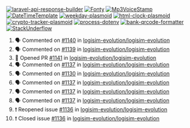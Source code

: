 [![laravel-api-response-builder](https://github-readme-stats.vercel.app/api/pin/?username=MarcinOrlowski&repo=laravel-api-response-builder&theme=default&hide_border=true&title_color=87c9c3&text_color=62696d&icon_color=636a6d&bg_color=30393e)](https://github.com/MarcinOrlowski/laravel-api-response-builder)
[![Fonty](https://github-readme-stats.vercel.app/api/pin/?username=MarcinOrlowski&repo=Fonty&theme=default&hide_border=true&title_color=87c9c3&text_color=62696d&icon_color=636a6d&bg_color=30393e)](https://github.com/MarcinOrlowski/Fonty)
[![Mp3VoiceStamp](https://github-readme-stats.vercel.app/api/pin/?username=MarcinOrlowski&repo=Mp3VoiceStamp&theme=default&hide_border=true&title_color=87c9c3&text_color=62696d&icon_color=636a6d&bg_color=30393e)](https://github.com/MarcinOrlowski/Mp3VoiceStamp)
[![DateTimeTemplate](https://github-readme-stats.vercel.app/api/pin/?username=MarcinOrlowski&repo=DateTimeTemplate&theme=default&hide_border=true&title_color=87c9c3&text_color=62696d&icon_color=636a6d&bg_color=30393e)](https://github.com/MarcinOrlowski/DateTimeTemplate)
[![weekday-plasmoid](https://github-readme-stats.vercel.app/api/pin/?username=MarcinOrlowski&repo=weekday-plasmoid&theme=default&hide_border=true&title_color=87c9c3&text_color=62696d&icon_color=636a6d&bg_color=30393e)](https://github.com/MarcinOrlowski/weekday-plasmoid)
[![html-clock-plasmoid](https://github-readme-stats.vercel.app/api/pin/?username=MarcinOrlowski&repo=html-clock-plasmoid&theme=default&hide_border=true&title_color=87c9c3&text_color=62696d&icon_color=636a6d&bg_color=30393e)](https://github.com/MarcinOrlowski/html-clock-plasmoid)
[![crypto-tracker-plasmoid](https://github-readme-stats.vercel.app/api/pin/?username=MarcinOrlowski&repo=crypto-tracker-plasmoid&theme=default&hide_border=true&title_color=87c9c3&text_color=62696d&icon_color=636a6d&bg_color=30393e)](https://github.com/MarcinOrlowski/crypto-tracker-plasmoid)
[![process-dotenv](https://github-readme-stats.vercel.app/api/pin/?username=MarcinOrlowski&repo=process-dotenv&theme=default&hide_border=true&title_color=87c9c3&text_color=62696d&icon_color=636a6d&bg_color=30393e)](https://github.com/MarcinOrlowski/process-dotenv)
[![bank-qrcode-formatter](https://github-readme-stats.vercel.app/api/pin/?username=MarcinOrlowski&repo=bank-qrcode-formatter&theme=default&hide_border=true&title_color=87c9c3&text_color=62696d&icon_color=636a6d&bg_color=30393e)](https://github.com/MarcinOrlowski/bank-qrcode-formatter)
[![StackUnderflow](https://github-readme-stats.vercel.app/api/pin/?username=MarcinOrlowski&repo=StackUnderflow&theme=default&hide_border=true&title_color=87c9c3&text_color=62696d&icon_color=636a6d&bg_color=30393e)](https://github.com/MarcinOrlowski/StackUnderflow)

<!--START_SECTION:activity-->
1. 🗣 Commented on [#1140](https://github.com/logisim-evolution/logisim-evolution/issues/1140) in [logisim-evolution/logisim-evolution](https://github.com/logisim-evolution/logisim-evolution)
2. 🗣 Commented on [#1139](https://github.com/logisim-evolution/logisim-evolution/issues/1139) in [logisim-evolution/logisim-evolution](https://github.com/logisim-evolution/logisim-evolution)
3. 💪 Opened PR [#1141](https://github.com/logisim-evolution/logisim-evolution/pull/1141) in [logisim-evolution/logisim-evolution](https://github.com/logisim-evolution/logisim-evolution)
4. 🗣 Commented on [#1137](https://github.com/logisim-evolution/logisim-evolution/issues/1137) in [logisim-evolution/logisim-evolution](https://github.com/logisim-evolution/logisim-evolution)
5. 🗣 Commented on [#1130](https://github.com/logisim-evolution/logisim-evolution/issues/1130) in [logisim-evolution/logisim-evolution](https://github.com/logisim-evolution/logisim-evolution)
6. 🗣 Commented on [#1137](https://github.com/logisim-evolution/logisim-evolution/issues/1137) in [logisim-evolution/logisim-evolution](https://github.com/logisim-evolution/logisim-evolution)
7. 🗣 Commented on [#1137](https://github.com/logisim-evolution/logisim-evolution/issues/1137) in [logisim-evolution/logisim-evolution](https://github.com/logisim-evolution/logisim-evolution)
8. 🗣 Commented on [#1137](https://github.com/logisim-evolution/logisim-evolution/issues/1137) in [logisim-evolution/logisim-evolution](https://github.com/logisim-evolution/logisim-evolution)
9. ❗️ Reopened issue [#1136](https://github.com/logisim-evolution/logisim-evolution/issues/1136) in [logisim-evolution/logisim-evolution](https://github.com/logisim-evolution/logisim-evolution)
10. ❗️ Closed issue [#1136](https://github.com/logisim-evolution/logisim-evolution/issues/1136) in [logisim-evolution/logisim-evolution](https://github.com/logisim-evolution/logisim-evolution)
<!--END_SECTION:activity-->
